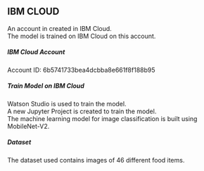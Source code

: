 ## IBM CLOUD

An account in created in IBM Cloud.  
The model is trained on IBM Cloud on this account. 

##### IBM Cloud Account  
Account ID: 6b5741733bea4dcbba8e661f8f188b95  

##### Train Model on IBM Cloud  
Watson Studio is used to train the model.  
A new Jupyter Project is created to train the model.  
The machine learning model for image classification is built using MobileNet-V2.

##### Dataset  
The dataset used contains images of 46 different food items. 

